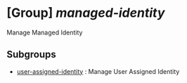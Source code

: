 # [Group] _managed-identity_

Manage Managed Identity

## Subgroups

- [user-assigned-identity](/Commands/managed-identity/user-assigned-identity/readme.md)
: Manage User Assigned Identity

